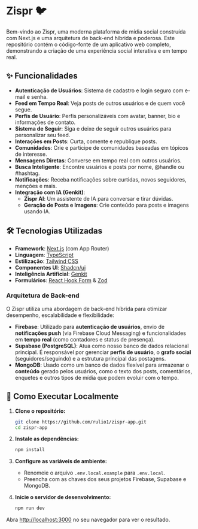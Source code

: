 # Zispr 🐦

Bem-vindo ao Zispr, uma moderna plataforma de mídia social construída com Next.js e uma arquitetura de back-end híbrida e poderosa. Este repositório contém o código-fonte de um aplicativo web completo, demonstrando a criação de uma experiência social interativa e em tempo real.

## ✨ Funcionalidades

- **Autenticação de Usuários**: Sistema de cadastro e login seguro com e-mail e senha.
- **Feed em Tempo Real**: Veja posts de outros usuários e de quem você segue.
- **Perfis de Usuário**: Perfis personalizáveis com avatar, banner, bio e informações de contato.
- **Sistema de Seguir**: Siga e deixe de seguir outros usuários para personalizar seu feed.
- **Interações em Posts**: Curta, comente e republique posts.
- **Comunidades**: Crie e participe de comunidades baseadas em tópicos de interesse.
- **Mensagens Diretas**: Converse em tempo real com outros usuários.
- **Busca Inteligente**: Encontre usuários e posts por nome, @handle ou #hashtag.
- **Notificações**: Receba notificações sobre curtidas, novos seguidores, menções e mais.
- **Integração com IA (Genkit)**:
  - **Zispr AI**: Um assistente de IA para conversar e tirar dúvidas.
  - **Geração de Posts e Imagens**: Crie conteúdo para posts e imagens usando IA.

## 🛠️ Tecnologias Utilizadas

- **Framework**: [Next.js](https://nextjs.org/) (com App Router)
- **Linguagem**: [TypeScript](https://www.typescriptlang.org/)
- **Estilização**: [Tailwind CSS](https://tailwindcss.com/)
- **Componentes UI**: [Shadcn/ui](https://ui.shadcn.com/)
- **Inteligência Artificial**: [Genkit](https://firebase.google.com/docs/genkit)
- **Formulários**: [React Hook Form](https://react-hook-form.com/) & [Zod](https://zod.dev/)

### Arquitetura de Back-end

O Zispr utiliza uma abordagem de back-end híbrida para otimizar desempenho, escalabilidade e flexibilidade:

- **Firebase**: Utilizado para **autenticação de usuários**, envio de **notificações push** (via Firebase Cloud Messaging) e funcionalidades em **tempo real** (como contadores e status de presença).
- **Supabase (PostgreSQL)**: Atua como nosso banco de dados relacional principal. É responsável por gerenciar **perfis de usuário**, o **grafo social** (seguidores/seguindo) e a estrutura principal das postagens.
- **MongoDB**: Usado como um banco de dados flexível para armazenar o **conteúdo** gerado pelos usuários, como o texto dos posts, comentários, enquetes e outros tipos de mídia que podem evoluir com o tempo.

## 🚀 Como Executar Localmente

1. **Clone o repositório:**
   ```bash
   git clone https://github.com/rulio1/zispr-app.git
   cd zispr-app
   ```

2. **Instale as dependências:**
   ```bash
   npm install
   ```

3. **Configure as variáveis de ambiente:**
   - Renomeie o arquivo `.env.local.example` para `.env.local`.
   - Preencha com as chaves dos seus projetos Firebase, Supabase e MongoDB.

4. **Inicie o servidor de desenvolvimento:**
   ```bash
   npm run dev
   ```

Abra [http://localhost:3000](http://localhost:3000) no seu navegador para ver o resultado.
